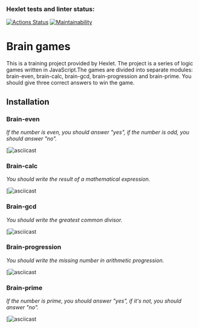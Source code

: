 ### Hexlet tests and linter status:
[![Actions Status](https://github.com/nathalieMalsh/frontend-project-44/actions/workflows/hexlet-check.yml/badge.svg)](https://github.com/nathalieMalsh/frontend-project-44/actions)
[![Maintainability](https://api.codeclimate.com/v1/badges/99d14e36295810008f35/maintainability)](https://codeclimate.com/github/nathalieMalsh/frontend-project-44/maintainability)

# Brain games

This is a training project provided by Hexlet. The project is a series of logic games written in JavaScript.The games are divided into separate modules: brain-even, brain-calc, brain-gcd, brain-progression and brain-prime. You should give three correct answers to win the game.

## Installation

### Brain-even

_If the number is even, you should answer "yes", if the number is odd, you should answer "no"._

[![asciicast](https://asciinema.org/a/xXokfphBjxGXwSZb59l1umM2W)

### Brain-calc

_You should write the result of a mathematical expression._

[![asciicast](https://asciinema.org/a/YO8Vo4oxK2wMUIdvw6bv0fHaj)

### Brain-gcd

_You should write the greatest common divisor._

[![asciicast](https://asciinema.org/a/kZdzOuCoFHEULdfLFUp7KOlLg)

### Brain-progression

_You should write the missing number in arithmetic progression._

[![asciicast](https://asciinema.org/a/un5kD70SXuC14h092qHAc8mkK)

### Brain-prime

_If the number is prime, you should answer "yes", if it's not, you should answer "no"._

[![asciicast](https://asciinema.org/a/znGQuKjSo6GvOZ2Dw2QuY0Mlt)
